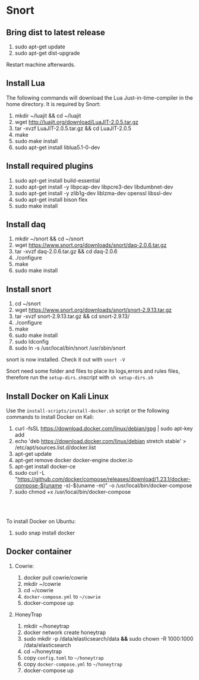 # Snort

## Bring dist to latest release

1. sudo apt-get update
2. sudo apt-get dist-upgrade

Restart machine afterwards.

## Install Lua

The following commands will download the Lua Just-in-time-compiler in the home directory. It is required by Snort:

1. mkdir ~/luajit && cd  ~/luajit
2. wget http://luajit.org/download/LuaJIT-2.0.5.tar.gz
3. tar -xvzf LuaJIT-2.0.5.tar.gz && cd LuaJIT-2.0.5
4. make
5. sudo make install
6. sudo apt-get install liblua5.1-0-dev

## Install required plugins

1. sudo apt-get install build-essential
2. sudo apt-get install -y libpcap-dev libpcre3-dev libdumbnet-dev
3. sudo apt-get install -y zlib1g-dev liblzma-dev openssl libssl-dev
4. sudo apt-get install bison flex
5. sudo make install

## Install daq

1. mkdir ~/snort && cd ~/snort
2. wget https://www.snort.org/downloads/snort/daq-2.0.6.tar.gz
3. tar -xvzf daq-2.0.6.tar.gz && cd daq-2.0.6
4. ./configure
5. make
6. sudo make install

## Install snort

1. cd ~/snort
2. wget https://www.snort.org/downloads/snort/snort-2.9.13.tar.gz
3. tar -xvzf snort-2.9.13.tar.gz && cd snort-2.9.13/
4. ./configure
5. make
6. sudo make install
7. sudo ldconfig
8. sudo ln -s /usr/local/bin/snort /usr/sbin/snort

snort is now installed. Check it out with `snort -V`

Snort need some folder and files to place its logs,errors and rules files, therefore run the `setup-dirs.sh`script with `sh setup-dirs.sh`

## Install Docker on Kali Linux

Use the `install-scripts/install-docker.sh` script or the following commands to install Docker on Kali:

1. curl -fsSL https://download.docker.com/linux/debian/gpg | sudo apt-key add
2. echo 'deb https://download.docker.com/linux/debian stretch stable' > /etc/apt/sources.list.d/docker.list
3. apt-get update
4. apt-get remove docker docker-engine docker.io
5. apt-get install docker-ce
6. sudo curl -L "https://github.com/docker/compose/releases/download/1.23.1/docker-compose-$(uname -s)-$(uname -m)" -o /usr/local/bin/docker-compose
7. sudo chmod +x /usr/local/bin/docker-compose

<br><br>

To install Docker on Ubuntu:
1. sudo snap install docker



## Docker container

1. Cowrie:
   1. docker pull cowrie/cowrie
   2. mkdir ~/cowrie
   3. cd ~/cowrie
   4. `docker-compose.yml` to `~/cowrie`
   5. docker-compose up 
   
2. HoneyTrap
   1. mkdir ~/honeytrap
   2. docker network create honeytrap
   3. sudo mkdir -p /data/elasticsearch/data **&&** sudo chown -R 1000:1000 /data/elasticsearch
   4. cd ~/honeytrap
   5. copy `config.toml` to `~/honeytrap`
   6. copy `docker-compose.yml` to `~/honeytrap`
   7. docker-compose up